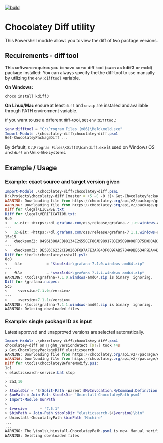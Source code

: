 [![build](https://github.com/chocolatey-community/chocodiff/workflows/build/badge.svg)](https://github.com/chocolatey-community/chocodiff/actions?query=workflow%3Abuild)

# Chocolatey Diff utility

This Powershell module allows you to view the diff of two package versions.

## Requirements - diff tool

This software requires you to have some diff-tool (such as kdiff3 or meld) package installed:
You can always specify the the diff-tool to use manually by utilizing the `env:difftool` variable.

**On Windows:**

```powershell
choco install kdiff3
```

**On Linux/Mac** ensure at least `diff` and `unzip` are installed and available through PATH environment variable.

If you want to use a different diff-tool, set `env:difftool`:

```powershell
$env:difftool = "C:\Program Files (x86)\Meld\meld.exe"
Import-Module .\chocolatey-diff\chocolatey-diff.psm1
Get-ChocolateyPackageDiff ...
```

By default, `C:\Program Files\KDiff3\bin\diff.exe` is used on Windows OS and `diff` on Unix-like systems.

## Example / Usage

### Example: exact source and target version given

```powershell
Import-Module .\chocolatey-diff\chocolatey-diff.psm1
D:\Projects\chocolatey-diff [master ≡ +5 ~0 -0 !]> Get-ChocolateyPackageDiff -packageName grafana -oldPackageVersion 7.1.0 -newPackageVersion 7.1.1
WARNING: Downloading file from https://chocolatey.org/api/v2/package/grafana/7.1.0
WARNING: Downloading file from https://chocolatey.org/api/v2/package/grafana/7.1.1
Diff for \legal\LICENSE.txt:
Diff for \legal\VERIFICATION.txt:
9c9
<   32-Bit: <https://dl.grafana.com/oss/release/grafana-7.1.0.windows-amd64.zip>
---
>   32-Bit: <https://dl.grafana.com/oss/release/grafana-7.1.1.windows-amd64.zip>
15c15
<   checksum32: 84961388ACDB8134E29558EF80AD989178BE95098808FB75DDD0AD3268BE570C
---
>   checksum32: DE586C6232CE9026DF097AFE3AF843F0097AB578409BE634F5BA4420FF3E786E
Diff for \tools\chocolateyinstall.ps1:
8c8
<   file           = "$toolsdir\grafana-7.1.0.windows-amd64.zip"
---
>   file           = "$toolsdir\grafana-7.1.1.windows-amd64.zip"
WARNING: \tools\grafana-7.1.0.windows-amd64.zip is binary, ignoring.
Diff for \grafana.nuspec:
5c5
<     <version>7.1.0</version>
---
>     <version>7.1.1</version>
WARNING: \tools\grafana-7.1.1.windows-amd64.zip is binary, ignoring.
WARNING: Deleting downloaded files
```

### Example: single package ID as input

Latest approved and unapproved versions are selected automatically.

```powershell
Import-Module .\chocolatey-diff\chocolatey-diff.psm1
chocolatey-diff on  gh8_versiondetect [✘!?] took 44s
❯ Get-ChocolateyPackageDiff elasticsearch
WARNING: Downloading file from https://chocolatey.org/api/v2//package/elasticsearch/6.7.1
WARNING: Downloading file from https://chocolatey.org/api/v2//package/elasticsearch/7.8.1
Diff for \tools\chocolateyBeforeModify.ps1:
1c1
< elasticsearch-service.bat stop
---
> 2a3,10
>
> $toolsDir = "$(Split-Path -parent $MyInvocation.MyCommand.Definition)"
> $unPath = Join-Path $toolsDir 'Uninstall-ChocolateyPath.psm1'
> Import-Module $unPath
>
> $version      = "7.8.1"
> $binPath = Join-Path $toolsDir "elasticsearch-$($version)\bin"
> Uninstall-ChocolateyPath $binPath 'Machine'
...
...
WARNING: The \tools\Uninstall-ChocolateyPath.psm1 is new. Manual verification required
WARNING: Deleting downloaded files
```